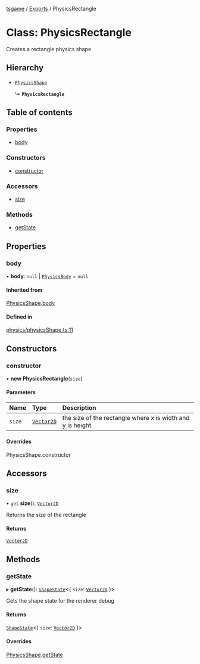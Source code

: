 [tsgame](../README.md) / [Exports](../modules.md) / PhysicsRectangle

# Class: PhysicsRectangle

Creates a rectangle physics shape

## Hierarchy

- [`PhysicsShape`](PhysicsShape.md)

  ↳ **`PhysicsRectangle`**

## Table of contents

### Properties

- [body](PhysicsRectangle.md#body)

### Constructors

- [constructor](PhysicsRectangle.md#constructor)

### Accessors

- [size](PhysicsRectangle.md#size)

### Methods

- [getState](PhysicsRectangle.md#getstate)

## Properties

### body

• **body**: ``null`` \| [`PhysicsBody`](PhysicsBody.md) = `null`

#### Inherited from

[PhysicsShape](PhysicsShape.md).[body](PhysicsShape.md#body)

#### Defined in

[physics/physicsShape.ts:11](https://github.com/ashleycheung/tsgame/blob/dbeac6a/src/physics/physicsShape.ts#L11)

## Constructors

### constructor

• **new PhysicsRectangle**(`size`)

#### Parameters

| Name | Type | Description |
| :------ | :------ | :------ |
| `size` | [`Vector2D`](Vector2D.md) | the size of the rectangle where x is width and y is height |

#### Overrides

PhysicsShape.constructor

## Accessors

### size

• `get` **size**(): [`Vector2D`](Vector2D.md)

Returns the size of the rectangle

#### Returns

[`Vector2D`](Vector2D.md)

## Methods

### getState

▸ **getState**(): [`ShapeState`](../interfaces/ShapeState.md)<{ `size`: [`Vector2D`](Vector2D.md)  }\>

Gets the shape state for the renderer debug

#### Returns

[`ShapeState`](../interfaces/ShapeState.md)<{ `size`: [`Vector2D`](Vector2D.md)  }\>

#### Overrides

[PhysicsShape](PhysicsShape.md).[getState](PhysicsShape.md#getstate)
